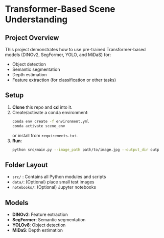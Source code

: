 # Transformer-Based Scene Understanding

## Project Overview
This project demonstrates how to use pre-trained Transformer-based models (DINOv2, SegFormer, YOLO, and MiDaS) for:
- Object detection
- Semantic segmentation
- Depth estimation
- Feature extraction (for classification or other tasks)

## Setup
1. **Clone** this repo and **cd** into it.
2. Create/activate a conda environment:
    ```bash
    conda env create -f environment.yml
    conda activate scene_env
    ```
   or install from `requirements.txt`.
3. **Run**:
    ```bash
    python src/main.py --image_path path/to/image.jpg --output_dir outputs
    ```

## Folder Layout
- `src/` : Contains all Python modules and scripts
- `data/`: (Optional) place small test images
- `notebooks/`: (Optional) Jupyter notebooks

## Models
- **DINOv2**: Feature extraction
- **SegFormer**: Semantic segmentation
- **YOLOv8**: Object detection
- **MiDaS**: Depth estimation

